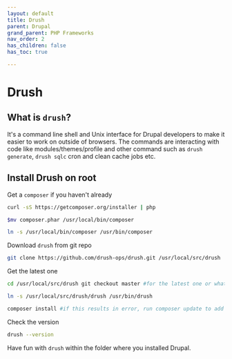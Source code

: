 ```yaml
---
layout: default
title: Drush
parent: Drupal
grand_parent: PHP Frameworks
nav_order: 2
has_children: false
has_toc: true

---
```


# Drush
## What is `drush`?
It's a command line shell and Unix interface for Drupal developers to make it easier to work on outside of browsers. The commands are interacting with code like modules/themes/profile and other command such as `drush generate`, `drush sqlc` cron and clean cache jobs etc.

## Install Drush on root

Get a `composer` if you haven't already
```bash
curl -sS https://getcomposer.org/installer | php
```
```bash
$mv composer.phar /usr/local/bin/composer
```
```bash
ln -s /usr/local/bin/composer /usr/bin/composer
```
Download `drush` from git repo
```bash
git clone https://github.com/drush-ops/drush.git /usr/local/src/drush
```
Get the latest one
```bash
cd /usr/local/src/drush git checkout master #for the latest one or whatever version you want
```

```bash
ln -s /usr/local/src/drush/drush /usr/bin/drush
```
```bash
composer install #if this results in error, run composer update to add the dependencies
```

Check the version

```bash
drush --version 
```
Have fun with `drush` within the folder where you installed Drupal.

